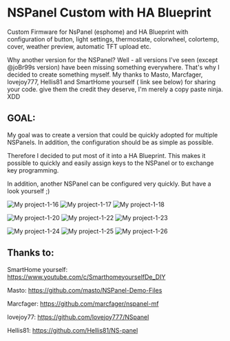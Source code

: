# NSPanel Custom with HA Blueprint
Custom Firmware for NsPanel (esphome) and HA Blueprint with configuration of button, light settings, thermostate, colorwheel, colortemp, cover, weather preview, automatic TFT upload etc.

Why another version for the NSPanel? 
Well - all versions I've seen (except @joBr99s version) have been missing something everywhere. 
That's why I decided to create something myself.
My thanks to Masto, Marcfager, lovejoy777, Hellis81 and SmartHome yourself ( link see below) for sharing your code. give them the credit they deserve, I'm merely a copy paste ninja. XDD


## GOAL:
My goal was to create a version that could be quickly adopted for multiple NSPanels.
In addition, the configuration should be as simple as possible.

Therefore I decided to put most of it into a HA Blueprint. This makes it possible to quickly and easily assign keys to the NSPanel or to exchange key programming.

In addition, another NSPanel can be configured very quickly. But have a look yourself ;)


![My project-1-16](https://user-images.githubusercontent.com/41958506/192649717-6b04cd1a-1829-4fd5-8ba4-09eaf32f85d0.png)
![My project-1-17](https://user-images.githubusercontent.com/41958506/192650793-9b657fa2-8056-46d7-aca3-065cde291df8.png)
![My project-1-18](https://user-images.githubusercontent.com/41958506/192650810-c7210d15-a07e-4f70-a593-af0a51c7f4bb.png)


![My project-1-20](https://user-images.githubusercontent.com/41958506/192652078-ec4f3268-c00b-42a8-b1f9-c4da3e53d7a5.png)
![My project-1-22](https://user-images.githubusercontent.com/41958506/192652105-23baac1d-9dee-40c1-8596-9cae8827cf1c.png)
![My project-1-23](https://user-images.githubusercontent.com/41958506/192652116-93b850d3-553b-4f14-bb0f-78dff959e2fd.png)

![My project-1-24](https://user-images.githubusercontent.com/41958506/192652126-91b0aae9-75ae-44a0-842d-0a78d93f2da5.png)
![My project-1-25](https://user-images.githubusercontent.com/41958506/192652131-604c0636-0f96-44b8-ae6a-793bde56d0e1.png)
![My project-1-26](https://user-images.githubusercontent.com/41958506/192652263-297cda87-3eff-452c-9ec3-3cd76da94de7.png)


## Thanks to:
SmartHome yourself: https://www.youtube.com/c/SmarthomeyourselfDe_DIY

Masto: https://github.com/masto/NSPanel-Demo-Files

Marcfager:  https://github.com/marcfager/nspanel-mf

lovejoy77: https://github.com/lovejoy777/NSpanel

Hellis81: https://github.com/Hellis81/NS-panel
